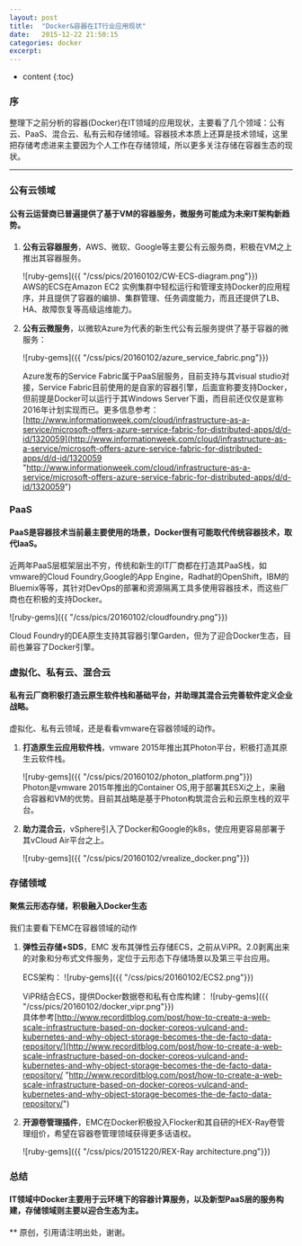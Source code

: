 ```yaml
---
layout: post
title:  "Docker&容器在IT行业应用现状"
date:   2015-12-22 21:50:15
categories: docker
excerpt: 
---
```


* content
{:toc}


### 序

整理下之前分析的容器(Docker)在IT领域的应用现状，主要看了几个领域：公有云、PaaS、混合云、私有云和存储领域。容器技术本质上还算是技术领域，这里把存储考虑进来主要因为个人工作在存储领域，所以更多关注存储在容器生态的现状。

---

### 公有云领域

#### 公有云运营商已普遍提供了基于VM的容器服务，微服务可能成为未来IT架构新趋势。


1. **公有云容器服务**，AWS、微软、Google等主要公有云服务商，积极在VM之上推出其容器服务。

    ![ruby-gems]({{ "/css/pics/20160102/CW-ECS-diagram.png"}})  
	AWS的ECS在Amazon EC2 实例集群中轻松运行和管理支持Docker的应用程序，并且提供了容器的编排、集群管理、任务调度能力，而且还提供了LB、HA、故障恢复等高级运维能力。

2. **公有云微服务**，以微软Azure为代表的新生代公有云服务提供了基于容器的微服务：

    ![ruby-gems]({{ "/css/pics/20160102/azure_service_fabric.png"}})

    Azure发布的Service Fabric属于PaaS层服务，目前支持与其visual studio对接，Service Fabric目前使用的是自家的容器引擎，后面宣称要支持Docker，但前提是Docker可以运行于其Windows Server下面，而目前还仅仅是宣称2016年计划实现而已。更多信息参考：
    [http://www.informationweek.com/cloud/infrastructure-as-a-service/microsoft-offers-azure-service-fabric-for-distributed-apps/d/d-id/1320059](http://www.informationweek.com/cloud/infrastructure-as-a-service/microsoft-offers-azure-service-fabric-for-distributed-apps/d/d-id/1320059 "http://www.informationweek.com/cloud/infrastructure-as-a-service/microsoft-offers-azure-service-fabric-for-distributed-apps/d/d-id/1320059")

### PaaS

#### PaaS是容器技术当前最主要使用的场景，Docker很有可能取代传统容器技术，取代IaaS。

近两年PaaS层框架层出不穷，传统和新生的IT厂商都在打造其PaaS栈，如vmware的Cloud Foundry,Google的App Engine，Radhat的OpenShift，IBM的Bluemix等等，其针对DevOps的部署和资源隔离工具多使用容器技术，而这些厂商也在积极的支持Docker。

   ![ruby-gems]({{ "/css/pics/20160102/cloudfoundry.png"}})

Cloud Foundry的DEA原生支持其容器引擎Garden，但为了迎合Docker生态，目前也兼容了Docker引擎。


### 虚拟化、私有云、混合云

#### 私有云厂商积极打造云原生软件栈和基础平台，并助理其混合云完善软件定义企业战略。

虚拟化、私有云领域，还是看看vmware在容器领域的动作。

1. **打造原生云应用软件栈**，vmware 2015年推出其Photon平台，积极打造其原生云软件栈。

    ![ruby-gems]({{ "/css/pics/20160102/photon_platform.png"}})  
	Photon是vmware 2015年推出的Container OS,用于部署其ESXi之上，来融合容器和VM的优势。目前其战略是基于Photon构筑混合云和云原生栈的双平台。

2. **助力混合云**，vSphere引入了Docker和Google的k8s，使应用更容易部署于其vCloud Air平台之上。

    ![ruby-gems]({{ "/css/pics/20160102/vrealize_docker.png"}})  
	
### 存储领域

#### 聚焦云形态存储，积极融入Docker生态
我们主要看下EMC在容器领域的动作

1. **弹性云存储+SDS**，EMC 发布其弹性云存储ECS，之前从ViPR。2.0剥离出来的对象和分布式文件服务，定位于云形态下存储场景以及第三平台应用。
	
	ECS架构：
    ![ruby-gems]({{ "/css/pics/20160102/ECS2.png"}})  
	
	ViPR结合ECS，提供Docker数据卷和私有仓库构建：
    ![ruby-gems]({{ "/css/pics/20160102/docker_vipr.png"}})  
	具体参考[http://www.recorditblog.com/post/how-to-create-a-web-scale-infrastructure-based-on-docker-coreos-vulcand-and-kubernetes-and-why-object-storage-becomes-the-de-facto-data-repository/](http://www.recorditblog.com/post/how-to-create-a-web-scale-infrastructure-based-on-docker-coreos-vulcand-and-kubernetes-and-why-object-storage-becomes-the-de-facto-data-repository/ "http://www.recorditblog.com/post/how-to-create-a-web-scale-infrastructure-based-on-docker-coreos-vulcand-and-kubernetes-and-why-object-storage-becomes-the-de-facto-data-repository/")

2. **开源卷管理插件**，EMC在Docker积极投入Flocker和其自研的HEX-Ray卷管理组价，希望在容器卷管理领域获得更多话语权。

    ![ruby-gems]({{ "/css/pics/20151220/REX-Ray architecture.png"}}) 

### 总结

#### IT领域中Docker主要用于云环境下的容器计算服务，以及新型PaaS层的服务构建，存储领域则主要以迎合生态为主。

** 原创，引用请注明出处，谢谢。